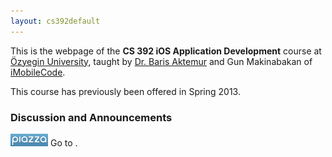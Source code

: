 ```yaml
---
layout: cs392default
---
```


This is the webpage of the **CS 392 iOS Application Development** course
at [&Ouml;zyegin University](http://ozyegin.edu.tr), taught by
[Dr. Baris Aktemur](..) and 
Gun Makinabakan of [iMobileCode](http://imobilecode.com).

This course has previously been offered in Spring 2013.

### Discussion and Announcements

<img src="piazza_logo.png" height="20">
Go to <http://www.piazza.com/ozyegin.edu.tr/fall2014/cs392>.


